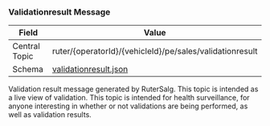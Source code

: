 ### Validationresult Message
| Field         | Value                                                         |
|---------------|---------------------------------------------------------------|
| Central Topic | ruter/{operatorId}/{vehicleId}/pe/sales/validationresult      |
| Schema        | [ validationresult.json ](json-schemas/validationresult.json) |

Validation result message generated by RuterSalg. This topic is intended as a live view of validation. This topic is intended for health surveillance, for anyone interesting in whether or not validations are being performed, as well as validation results.
